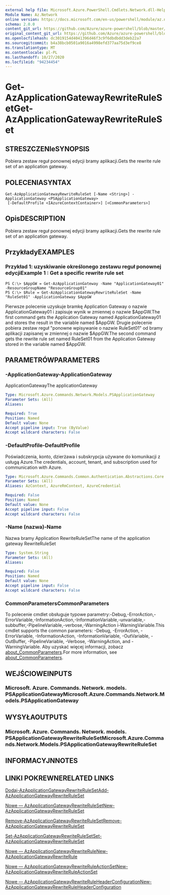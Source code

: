 ```yaml
---
external help file: Microsoft.Azure.PowerShell.Cmdlets.Network.dll-Help.xml
Module Name: Az.Network
online version: https://docs.microsoft.com/en-us/powershell/module/az.network/get-azapplicationgatewayrewriteruleset
schema: 2.0.0
content_git_url: https://github.com/Azure/azure-powershell/blob/master/src/Network/Network/help/Get-AzApplicationGatewayRewriteRuleSet.md
original_content_git_url: https://github.com/Azure/azure-powershell/blob/master/src/Network/Network/help/Get-AzApplicationGatewayRewriteRuleSet.md
ms.openlocfilehash: dc3019154d4041396d46f3c9f6dbdbdd3deb22a7
ms.sourcegitcommit: b4a38bcb0501a9016a4998efd377aa75d3ef9ce8
ms.translationtype: MT
ms.contentlocale: pl-PL
ms.lasthandoff: 10/27/2020
ms.locfileid: "94234454"
---
```

# <span data-ttu-id="4b4f6-101">Get-AzApplicationGatewayRewriteRuleSet</span><span class="sxs-lookup"><span data-stu-id="4b4f6-101">Get-AzApplicationGatewayRewriteRuleSet</span></span>

## <span data-ttu-id="4b4f6-102">STRESZCZENIe</span><span class="sxs-lookup"><span data-stu-id="4b4f6-102">SYNOPSIS</span></span>
<span data-ttu-id="4b4f6-103">Pobiera zestaw reguł ponownej edycji bramy aplikacji.</span><span class="sxs-lookup"><span data-stu-id="4b4f6-103">Gets the rewrite rule set of an application gateway.</span></span>

## <span data-ttu-id="4b4f6-104">POLECENIA</span><span class="sxs-lookup"><span data-stu-id="4b4f6-104">SYNTAX</span></span>

```
Get-AzApplicationGatewayRewriteRuleSet [-Name <String>] -ApplicationGateway <PSApplicationGateway>
 [-DefaultProfile <IAzureContextContainer>] [<CommonParameters>]
```

## <span data-ttu-id="4b4f6-105">Opis</span><span class="sxs-lookup"><span data-stu-id="4b4f6-105">DESCRIPTION</span></span>
<span data-ttu-id="4b4f6-106">Pobiera zestaw reguł ponownej edycji bramy aplikacji.</span><span class="sxs-lookup"><span data-stu-id="4b4f6-106">Gets the rewrite rule set of an application gateway.</span></span>

## <span data-ttu-id="4b4f6-107">Przykłady</span><span class="sxs-lookup"><span data-stu-id="4b4f6-107">EXAMPLES</span></span>

### <span data-ttu-id="4b4f6-108">Przykład 1: uzyskiwanie określonego zestawu reguł ponownej edycji</span><span class="sxs-lookup"><span data-stu-id="4b4f6-108">Example 1 : Get a specific rewrite rule set</span></span>
```
PS C:\> $AppGW = Get-AzApplicationGateway -Name "ApplicationGateway01" -ResourceGroupName "ResourceGroup01"
PS C:\> $Rule = Get-AzApplicationGatewayRewriteRuleSet -Name "RuleSet01" -ApplicationGateway $AppGW
```

<span data-ttu-id="4b4f6-109">Pierwsze polecenie uzyskuje bramkę Application Gateway o nazwie ApplicationGateway01 i zapisuje wynik w zmiennej o nazwie $AppGW.</span><span class="sxs-lookup"><span data-stu-id="4b4f6-109">The first command gets the Application Gateway named ApplicationGateway01 and stores the result in the variable named $AppGW.</span></span>
<span data-ttu-id="4b4f6-110">Drugie polecenie pobiera zestaw reguł "ponowne wpisywanie o nazwie RuleSet01" od bramy aplikacji zapisanej w zmiennej o nazwie $AppGW.</span><span class="sxs-lookup"><span data-stu-id="4b4f6-110">The second command gets the rewrite rule set named RuleSet01 from the Application Gateway stored in the variable named $AppGW.</span></span>

## <span data-ttu-id="4b4f6-111">PARAMETRÓW</span><span class="sxs-lookup"><span data-stu-id="4b4f6-111">PARAMETERS</span></span>

### <span data-ttu-id="4b4f6-112">-ApplicationGateway</span><span class="sxs-lookup"><span data-stu-id="4b4f6-112">-ApplicationGateway</span></span>
<span data-ttu-id="4b4f6-113">ApplicationGateway</span><span class="sxs-lookup"><span data-stu-id="4b4f6-113">The applicationGateway</span></span>

```yaml
Type: Microsoft.Azure.Commands.Network.Models.PSApplicationGateway
Parameter Sets: (All)
Aliases:

Required: True
Position: Named
Default value: None
Accept pipeline input: True (ByValue)
Accept wildcard characters: False
```

### <span data-ttu-id="4b4f6-114">-DefaultProfile</span><span class="sxs-lookup"><span data-stu-id="4b4f6-114">-DefaultProfile</span></span>
<span data-ttu-id="4b4f6-115">Poświadczenia, konto, dzierżawa i subskrypcja używane do komunikacji z usługą Azure.</span><span class="sxs-lookup"><span data-stu-id="4b4f6-115">The credentials, account, tenant, and subscription used for communication with Azure.</span></span>

```yaml
Type: Microsoft.Azure.Commands.Common.Authentication.Abstractions.Core.IAzureContextContainer
Parameter Sets: (All)
Aliases: AzContext, AzureRmContext, AzureCredential

Required: False
Position: Named
Default value: None
Accept pipeline input: False
Accept wildcard characters: False
```

### <span data-ttu-id="4b4f6-116">-Name (nazwa)</span><span class="sxs-lookup"><span data-stu-id="4b4f6-116">-Name</span></span>
<span data-ttu-id="4b4f6-117">Nazwa bramy Application RewriteRuleSet</span><span class="sxs-lookup"><span data-stu-id="4b4f6-117">The name of the application gateway RewriteRuleSet</span></span>

```yaml
Type: System.String
Parameter Sets: (All)
Aliases:

Required: False
Position: Named
Default value: None
Accept pipeline input: False
Accept wildcard characters: False
```

### <span data-ttu-id="4b4f6-118">CommonParameters</span><span class="sxs-lookup"><span data-stu-id="4b4f6-118">CommonParameters</span></span>
<span data-ttu-id="4b4f6-119">To polecenie cmdlet obsługuje typowe parametry:-Debug,-ErrorAction,-ErrorVariable,-InformationAction,-InformationVariable,-unvariable,-subbuffer,-PipelineVariable,-verbose,-WarningAction i-WarningVariable.</span><span class="sxs-lookup"><span data-stu-id="4b4f6-119">This cmdlet supports the common parameters: -Debug, -ErrorAction, -ErrorVariable, -InformationAction, -InformationVariable, -OutVariable, -OutBuffer, -PipelineVariable, -Verbose, -WarningAction, and -WarningVariable.</span></span> <span data-ttu-id="4b4f6-120">Aby uzyskać więcej informacji, zobacz [about_CommonParameters](http://go.microsoft.com/fwlink/?LinkID=113216).</span><span class="sxs-lookup"><span data-stu-id="4b4f6-120">For more information, see [about_CommonParameters](http://go.microsoft.com/fwlink/?LinkID=113216).</span></span>

## <span data-ttu-id="4b4f6-121">WEJŚCIOWE</span><span class="sxs-lookup"><span data-stu-id="4b4f6-121">INPUTS</span></span>

### <span data-ttu-id="4b4f6-122">Microsoft. Azure. Commands. Network. models. PSApplicationGateway</span><span class="sxs-lookup"><span data-stu-id="4b4f6-122">Microsoft.Azure.Commands.Network.Models.PSApplicationGateway</span></span>

## <span data-ttu-id="4b4f6-123">WYSYŁA</span><span class="sxs-lookup"><span data-stu-id="4b4f6-123">OUTPUTS</span></span>

### <span data-ttu-id="4b4f6-124">Microsoft. Azure. Commands. Network. models. PSApplicationGatewayRewriteRuleSet</span><span class="sxs-lookup"><span data-stu-id="4b4f6-124">Microsoft.Azure.Commands.Network.Models.PSApplicationGatewayRewriteRuleSet</span></span>

## <span data-ttu-id="4b4f6-125">INFORMACYJN</span><span class="sxs-lookup"><span data-stu-id="4b4f6-125">NOTES</span></span>

## <span data-ttu-id="4b4f6-126">LINKI POKREWNE</span><span class="sxs-lookup"><span data-stu-id="4b4f6-126">RELATED LINKS</span></span>

[<span data-ttu-id="4b4f6-127">Dodaj-AzApplicationGatewayRewriteRuleSet</span><span class="sxs-lookup"><span data-stu-id="4b4f6-127">Add-AzApplicationGatewayRewriteRuleSet</span></span>](./Add-AzApplicationGatewayRewriteRuleSet.md)

[<span data-ttu-id="4b4f6-128">Nowe — AzApplicationGatewayRewriteRuleSet</span><span class="sxs-lookup"><span data-stu-id="4b4f6-128">New-AzApplicationGatewayRewriteRuleSet</span></span>](./New-AzApplicationGatewayRewriteRuleSet.md)

[<span data-ttu-id="4b4f6-129">Remove-AzApplicationGatewayRewriteRuleSet</span><span class="sxs-lookup"><span data-stu-id="4b4f6-129">Remove-AzApplicationGatewayRewriteRuleSet</span></span>](./Remove-AzApplicationGatewayRewriteRuleSet.md)

[<span data-ttu-id="4b4f6-130">Set-AzApplicationGatewayRewriteRuleSet</span><span class="sxs-lookup"><span data-stu-id="4b4f6-130">Set-AzApplicationGatewayRewriteRuleSet</span></span>](./Set-AzApplicationGatewayRewriteRuleSet.md)

[<span data-ttu-id="4b4f6-131">Nowe — AzApplicationGatewayRewriteRule</span><span class="sxs-lookup"><span data-stu-id="4b4f6-131">New-AzApplicationGatewayRewriteRule</span></span>](./New-AzApplicationGatewayRewriteRule.md)

[<span data-ttu-id="4b4f6-132">Nowe — AzApplicationGatewayRewriteRuleActionSet</span><span class="sxs-lookup"><span data-stu-id="4b4f6-132">New-AzApplicationGatewayRewriteRuleActionSet</span></span>](./New-AzApplicationGatewayRewriteRuleActionSet.md)

[<span data-ttu-id="4b4f6-133">Nowe — AzApplicationGatewayRewriteRuleHeaderConfiguration</span><span class="sxs-lookup"><span data-stu-id="4b4f6-133">New-AzApplicationGatewayRewriteRuleHeaderConfiguration</span></span>](./New-AzApplicationGatewayRewriteRuleHeaderConfiguration.md)
